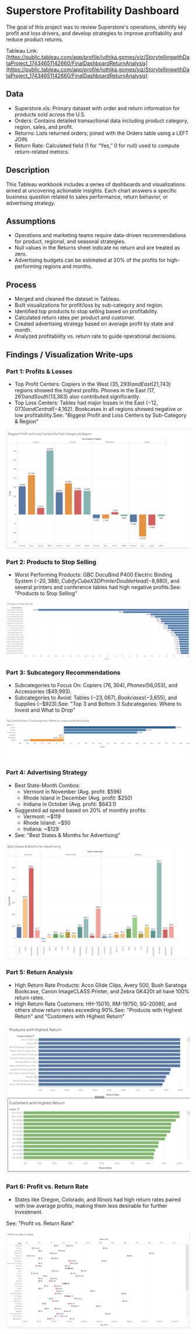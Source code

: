 # Superstore Profitability Dashboard
  
The goal of this project was to review Superstore's operations, identify key profit and loss drivers, and develop strategies to improve profitability and reduce product returns.

Tableau Link: [https://public.tableau.com/app/profile/juthika.gomes/viz/StorytellingwithDataProject_17434651142660/FinalDashboardReturnAnalysis](https://public.tableau.com/app/profile/juthika.gomes/viz/StorytellingwithDataProject_17434651142660/FinalDashboardReturnAnalysis)

## Data

* Superstore.xls: Primary dataset with order and return information for products sold across the U.S.  
* Orders: Contains detailed transactional data including product category, region, sales, and profit.  
* Returns: Lists returned orders; joined with the Orders table using a LEFT JOIN.  
* Return Rate: Calculated field (1 for “Yes,” 0 for null) used to compute return-related metrics.  
    
## Description

This Tableau workbook includes a series of dashboards and visualizations aimed at uncovering actionable insights. Each chart answers a specific business question related to sales performance, return behavior, or advertising strategy.

## Assumptions

* Operations and marketing teams require data-driven recommendations for product, regional, and seasonal strategies.  
* Null values in the Returns sheet indicate no return and are treated as zero.  
* Advertising budgets can be estimated at 20% of the profits for high-performing regions and months.  
    

## Process

* Merged and cleaned the dataset in Tableau.  
* Built visualizations for profit/loss by sub-category and region.  
* Identified top products to stop selling based on profitability.  
* Calculated return rates per product and customer.  
* Created advertising strategy based on average profit by state and month.  
* Analyzed profitability vs. return rate to guide operational decisions.  
    

## Findings / Visualization Write-ups

### Part 1: Profits & Losses

* Top Profit Centers: Copiers in the West ($35,293) and East ($21,743) regions showed the highest profits. Phones in the East ($17,261) and South ($13,363) also contributed significantly.
* Top Loss Centers: Tables had major losses in the East (−$12,073) and Central (−$4,162). Bookcases in all regions showed negative or low profitability.See: "Biggest Profit and Loss Centers by Sub-Category & Region"

![Profits and Losses](1_Profits_and_Losses.png)

### Part 2: Products to Stop Selling

* Worst Performing Products: GBC DocuBind P400 Electric Binding System (−$20,388), Cubify CubeX 3D Printer Double Head (−$8,880), and several printers and conference tables had high negative profits.See: "Products to Stop Selling"

![Products to Stop Selling](2_Products_to_Stop_Selling.png)  
  
### Part 3: Subcategory Recommendations

* Subcategories to Focus On: Copiers ($76,304), Phones ($56,053), and Accessories ($49,993).
* Subcategories to Avoid: Tables (−$23,067), Bookcases (−$3,655), and Supplies (−$923).See: "Top 3 and Bottom 3 Subcategories: Where to Invest and What to Drop"  
      
![Top 3 and Bottom 3 Subcategories Where to Invest and What to Drop](3_Top_3_and_Bottom_3_Subcategories_Where_to_Invest_and_What_to_Drop.png)

### Part 4: Advertising Strategy

* Best State-Month Combos:
    * Vermont in November (Avg. profit: $596)
    * Rhode Island in December (Avg. profit: $250)
    * Indiana in October (Avg. profit: $643.1)
* Suggested ad spend based on 20% of monthly profits:  
    * Vermont: ~$119  
    * Rhode Island: ~$50  
    * Indiana: ~$129  
* See: "Best States & Months for Advertising"

![Best States and Months for Advertising](4_Best_States_and_Months_for_Advertising.png)

### Part 5: Return Analysis

* High Return Rate Products: Acco Glide Clips, Avery 500, Bush Saratoga Bookcase, Canon ImageCLASS Printer, and Zebra GK420t all have 100% return rates.
* High Return Rate Customers: HH-15010, RM-19750, SG-20080, and others show return rates exceeding 90%.See: "Products with Highest Return" and "Customers with Highest Return"

![Return Analysis](5_Return_Analysis.png)  

### Part 6: Profit vs. Return Rate

* States like Oregon, Colorado, and Illinois had high return rates paired with low average profits, making them less desirable for further investment.  
      
See: "Profit vs. Return Rate"

![Profit vs Return](6_ProfitVSReturn.png)
  
